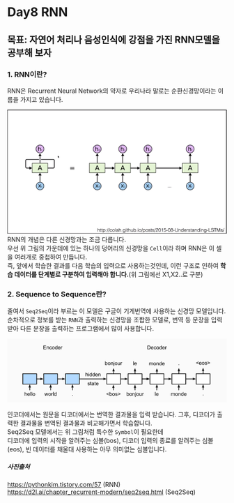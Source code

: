 # Day8 RNN
##  목표: 자연어 처리나 음성인식에 강점을 가진 RNN모델을 공부해 보자

### **1. RNN이란?**
RNN은 Recurrent Neural Network의 약자로 우리나라 말로는 순환신경망이라는 이름을 가지고 있습니다.   

![git](https://github.com/wotjd0715/DeepLearning/blob/master/8.RNN/RNN1.png)   
RNN의 개념은 다른 신경망과는 조금 다릅니다.  
우선 위 그림의 가운데에 있는 하나의 덩어리의 신경망을 ``Cell``이라 하며 RNN은 이 셀을 여러개로 중첩하여 만듭니다.   
즉, 앞에서 학습한 결과를 다음 학습의 입력으로 사용하는것인데, 이런 구조로 인하여 **학습 데이터를 단계별로 구분하여 입력해야 합니다.**(위 그림에선 X1,X2..로 구분)   

### **2. Sequence to Sequence란?**
줄여서 ``Seq2Seq``이라 부르는 이 모델은 구글이 기게번역에 사용하는 신경망 모델입니다.   
순차적으로 정보를 받는 ``RNN``과 출력하는 신경망을 조합한 모델로, 번역 등 문장을 입력받아
다른 문장을 출력하는 프로그램에서 많이 사용합니다. 

![git](https://github.com/wotjd0715/DeepLearning/blob/master/8.RNN/s2s.png)

인코더에서는 원문을 디코더에서는 번역한 결과물을 입력 받습니다. 그후, 디코더가 출력한 결과물을 변역된 결과물과 비교해가면서
학습합니다.    
Seq2Seq 모델에서는 위 그림처럼 특수한 ``Symbol``이 필요한데   
디코더에 입력의 시작을 알려주는 심볼(bos), 디코더 입력의 종료를 알려주는 심볼(eos), 빈 데이터를
채울대 사용하는 아무 의미없는 심볼입니다.   
   
      
##### **사진출처**   
https://pythonkim.tistory.com/57 (RNN)   
https://d2l.ai/chapter_recurrent-modern/seq2seq.html (Seq2Seq)
